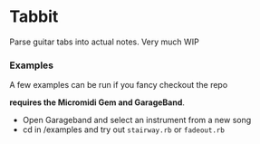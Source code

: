 # Tabbit

Parse guitar tabs into actual notes. Very much WIP

### Examples

A few examples can be run if you fancy checkout the repo

**requires the Micromidi Gem and GarageBand**.

+ Open Garageband and select an instrument from a new song
+ cd in /examples and try out `stairway.rb` or `fadeout.rb`